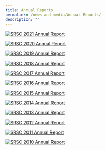 ```yaml
---
title: Annual Reports
permalink: /news-and-media/Annual-Reports/
description: ""
---
```


<a href="https://drive.google.com/file/d/1NsYJxiO2W19-YA0pl6YgiH8C8gVb0khY/view?usp=share\_link"><img src="/images/2021.jpg" title="SRSC 2021 Annual Report" alt="SRSC 2021 Annual Report"></a>


<a href="https://drive.google.com/file/d/1roBlWgsmuQgh0GKkZDY4quHWYxvtE963/view?usp=share\_link"><img src="/images/2020.jpg" title="SRSC 2020 Annual Report" alt="SRSC 2020 Annual Report"></a>


<a href="https://drive.google.com/file/d/1eide1EiSAT2_PwMTyDrfe5nJ0_PVtkdJ/view?usp=share_link"><img src="/images/2019.jpg" title="SRSC 2019 Annual Report" alt="SRSC 2019 Annual Report"></a>


<a href="https://drive.google.com/file/d/1wJX9OdEdaOCSiAES5PSe_6HPJqDTInjf/view?usp=share_link"><img src="/images/2018.jpg" title="SRSC 2018 Annual Report" alt="SRSC 2018 Annual Report"></a>


<a href="https://drive.google.com/file/d/1g8hqxIciTVrpar91CjNSTi_Sy5YZ0DAZ/view?usp=share_link"><img src="/images/2017.jpg" title="SRSC 2017 Annual Report" alt="SRSC 2017 Annual Report"></a>


<a href="https://drive.google.com/file/d/1YGJvkTPODveh6P3D-9J4lxPtwoZ2FG0O/view?usp=share_link"><img src="/images/2016.png" title="SRSC 2016 Annual Report" alt="SRSC 2016 Annual Report"></a>


<a href="https://drive.google.com/file/d/1wNdQXsDbEAmHObJCliQiEfFj31CfCyHb/view?usp=share_link"><img src="/images/2015.jpg" title="SRSC 2015 Annual Report" alt="SRSC 2015 Annual Report"></a>


<a href="https://drive.google.com/file/d/1hlOMRq6YLHbIQ_HK9cRkqo1Y93FVUr85/view?usp=share_link"><img src="/images/2014.jpg" title="SRSC 2014 Annual Report" alt="SRSC 2014 Annual Report"></a>


<a href="https://drive.google.com/file/d/1VRlcYHxQ1PaTVW1RITcWY80-Yyidewmo/view?usp=share_link"><img src="/images/2013.jpg" title="SRSC 2013 Annual Report" alt="SRSC 2013 Annual Report"></a>


<a href="https://drive.google.com/file/d/1kvVB7dtyAQ8loRzXg21YVFNRcNuIQb5c/view?usp=share_link"><img src="/images/2012-1.jpg" title="SRSC 2012 Annual Report" alt="SRSC 2012 Annual Report"></a>


<a href="https://drive.google.com/file/d/1eLPXFaDw5EWKx9z-zT9509JVMkQol2IB/view?usp=share_link"><img src="/images/2011.jpg" title="SRSC 2011 Annual Report" alt="SRSC 2011 Annual Report"></a>


<a href="https://drive.google.com/file/d/1fyN-LnrHgU7j7OTvSdpyjZUbuvLjaEG5/view?usp=share_link"><img src="/images/2010.jpg" title="SRSC 2010 Annual Report" alt="SRSC 2010 Annual Report"></a>